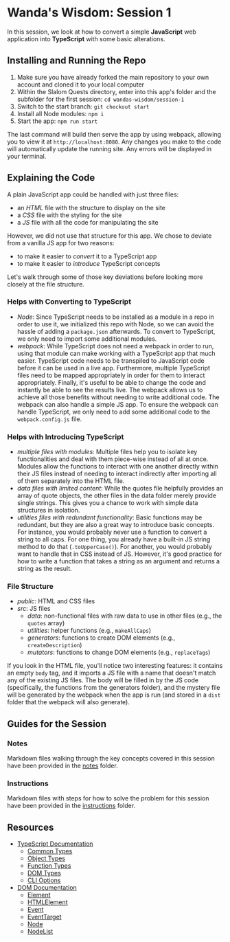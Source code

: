 # Wanda's Wisdom: Session 1

In this session, we look at how to convert a simple **JavaScript** web application into **TypeScript** with some basic alterations.

## Installing and Running the Repo

1. Make sure you have already forked the main repository to your own account and cloned it to your local computer
2. Within the Slalom Quests directory, enter into this app's folder and the subfolder for the first session: `cd wandas-wisdom/session-1`
3. Switch to the start branch: `git checkout start`
4. Install all Node modules: `npm i`
5. Start the app: `npm run start`

The last command will build then serve the app by using webpack, allowing you to view it at `http://localhost:8080`. Any changes you make to the code will automatically update the running site. Any errors will be displayed in your terminal.

## Explaining the Code

A plain JavaScript app could be handled with just three files:

- an _HTML_ file with the structure to display on the site
- a _CSS_ file with the styling for the site
- a _JS_ file with all the code for manipulating the site

However, we did not use that structure for this app. We chose to deviate from a vanilla JS app for two reasons:

- to make it easier to _convert_ it to a TypeScript app
- to make it easier to _introduce_ TypeScript concepts

Let's walk through some of those key deviations before looking more closely at the file structure.

### Helps with Converting to TypeScript

- _Node_: Since TypeScript needs to be installed as a module in a repo in order to use it, we initialized this repo with Node, so we can avoid the hassle of adding a `package.json` afterwards. To convert to TypeScript, we only need to import some additional modules.
- _webpack_: While TypeScript does not need a webpack in order to run, using that module can make working with a TypeScript app that much easier. TypeScript code needs to be transpiled to JavaScript code before it can be used in a live app. Furthermore, multiple TypeScript files need to be mapped appropriately in order for them to interact appropriately. Finally, it's useful to be able to change the code and instantly be able to see the results live. The webpack allows us to achieve all those benefits without needing to write additional code. The webpack can also handle a simple JS app. To ensure the webpack can handle TypeScript, we only need to add some additional code to the `webpack.config.js` file.

### Helps with Introducing TypeScript

- _multiple files with modules_: Multiple files help you to isolate key functionalities and deal with them piece-wise instead of all at once. Modules allow the functions to interact with one another directly within their JS files instead of needing to interact indirectly after importing all of them separately into the HTML file.
- _data files with limited content_: While the quotes file helpfully provides an array of quote objects, the other files in the data folder merely provide single strings. This gives you a chance to work with simple data structures in isolation.
- _utilities files with redundant functionality_: Basic functions may be redundant, but they are also a great way to introduce basic concepts. For instance, you would probably never use a function to convert a string to all caps. For one thing, you already have a built-in JS string method to do that (`.toUpperCase()`). For another, you would probably want to handle that in CSS instead of JS. However, it's good practice for how to write a function that takes a string as an argument and returns a string as the result.

### File Structure

- _public_: HTML and CSS files
- _src_: JS files
  - _data_: non-functional files with raw data to use in other files (e.g., the `quotes` array)
  - _utilities_: helper functions (e.g., `makeAllCaps`)
  - _generators_: functions to create DOM elements (e.g., `createDescription`)
  - _mutators_: functions to change DOM elements (e.g., `replaceTags`)

If you look in the HTML file, you'll notice two interesting features: it contains an empty `body` tag, and it imports a JS file with a name that doesn't match any of the existing JS files. The body will be filled in by the JS code (specifically, the functions from the generators folder), and the mystery file will be generated by the webpack when the app is run (and stored in a `dist` folder that the webpack will also generate).

## Guides for the Session

### Notes

Markdown files walking through the key concepts covered in this session have been provided in the [notes](notes) folder.

### Instructions

Markdown files with steps for how to solve the problem for this session have been provided in the [instructions](instructions) folder.

## Resources

- [TypeScript Documentation](https://www.typescriptlang.org/docs/)
  - [Common Types](https://www.typescriptlang.org/docs/handbook/2/everyday-types.html)
  - [Object Types](https://www.typescriptlang.org/docs/handbook/2/objects.html)
  - [Function Types](https://www.typescriptlang.org/docs/handbook/2/functions.html)
  - [DOM Types](https://www.typescriptlang.org/docs/handbook/dom-manipulation.html)
  - [CLI Options](https://www.typescriptlang.org/docs/handbook/compiler-options.html#handbook-content)
- [DOM Documentation](https://developer.mozilla.org/en-US/docs/Web/API/Document_Object_Model)
  - [Element](https://developer.mozilla.org/en-US/docs/Web/API/Element)
  - [HTMLElement](https://developer.mozilla.org/en-US/docs/Web/API/HTMLElement)
  - [Event](https://developer.mozilla.org/en-US/docs/Web/API/Event)
  - [EventTarget](https://developer.mozilla.org/en-US/docs/Web/API/EventTarget)
  - [Node](https://developer.mozilla.org/en-US/docs/Web/API/Node)
  - [NodeList](https://developer.mozilla.org/en-US/docs/Web/API/NodeList)
